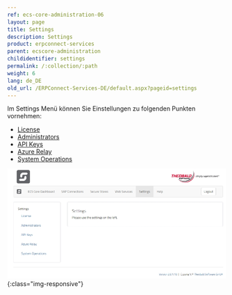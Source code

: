 ```yaml
---
ref: ecs-core-administration-06
layout: page
title: Settings
description: Settings
product: erpconnect-services
parent: ecscore-administration
childidentifier: settings
permalink: /:collection/:path
weight: 6
lang: de_DE
old_url: /ERPConnect-Services-DE/default.aspx?pageid=settings
---
```


Im Settings Menü können Sie Einstellungen zu folgenden Punkten vornehmen:

- [License](./settings/license) 
- [Administrators](./settings/administrators)
- [API Keys](./settings/api_keys)
- [Azure Relay](./settings/azure_relay)
- [System Operations](./settings/system_operations)

![ecscore-managementsite19](/img/content/ecscore-managementsite_settings_overview.jpg){:class="img-responsive"}

